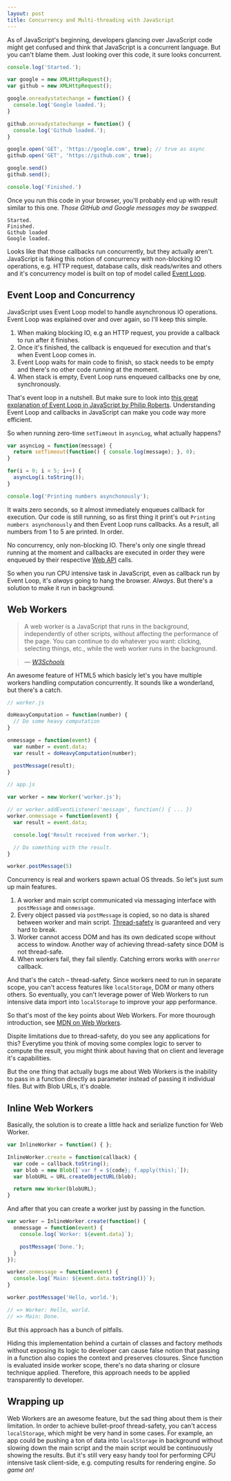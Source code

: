 ```yaml
---
layout: post
title: Concurrency and Multi-threading with JavaScript
---
```


As of JavaScript's beginning, developers glancing over JavaScript code might get confused and think that JavaScript is a concurrent language. But you can't blame them. Just looking over this code, it sure looks concurrent.

```javascript
console.log('Started.');

var google = new XMLHttpRequest();
var github = new XMLHttpRequest();

google.onreadystatechange = function() {
  console.log('Google loaded.');
}

github.onreadystatechange = function() {
  console.log('Github loaded.');
}

google.open('GET', 'https://google.com', true); // true as async
github.open('GET', 'https://github.com', true);

google.send()
github.send();

console.log('Finished.')
```

Once you run this code in your browser, you'll probably end up with result similar to this one. *Those GitHub and Google messages may be swapped.*

```
Started.
Finished.
Github loaded
Google loaded.
```

Looks like that those callbacks run concurrently, but they actually aren't. JavaScript is faking this notion of concurrency with non-blocking IO operations, e.g. HTTP request, database calls, disk reads/writes and others and it's concurrency model is built on top of model called [Event Loop](https://developer.mozilla.org/en-US/docs/Web/JavaScript/EventLoop).

## Event Loop and Concurrency

JavaScript uses Event Loop model to handle asynchronous IO operations. Event Loop was explained over and over again, so I'll keep this simple.

1. When making blocking IO, e.g an HTTP request, you provide a callback to run after it finishes.
2. Once it's finished, the callback is enqueued for execution and that's when Event Loop comes in.
3. Event Loop waits for main code to finish, so stack needs to be empty and there's no other code running at the moment.
4. When stack is empty, Event Loop runs enqueued callbacks one by one, synchronously.

That's event loop in a nutshell. But make sure to look into [this great explanation of Event Loop in JavaScript by Philip Roberts](https://www.youtube.com/watch?v=8aGhZQkoFbQ). Understanding Event Loop and callbacks in JavaScript can make you code way more efficient.

So when running zero-time `setTimeout` in `asyncLog`, what actually happens?

```javascript
var asyncLog = function(message) {
  return setTimeout(function() { console.log(message); }, 0);
}

for(i = 0; i < 5; i++) {
  asyncLog(i.toString());
}

console.log('Printing numbers asynchonously');
```

It waits zero seconds, so it almost immediately enqueues callback for execution. Our code is still running, so as first thing it print's out `Printing numbers asynchonously` and then Event Loop runs callbacks. As a result, all numbers from 1 to 5 are printed. In order.

No concurrency, only non-blocking IO. There's only one single thread running at the moment and callbacks are executed in order they were enqueued by their respective [Web API](https://developer.mozilla.org/en-US/docs/Web/API) calls.

So when you run CPU intensive task in JavaScript, even as callback run by Event Loop, it's *always* going to hang the browser. *Always*. But there's a solution to make it run in background.

## Web Workers

> A web worker is a JavaScript that runs in the background, independently of other scripts, without affecting the performance of the page. You can continue to do whatever you want: clicking, selecting things, etc., while the web worker runs in the background.

> &mdash; <cite>[W3Schools](http://www.w3schools.com/html/html5_webworkers.asp)</cite>

An awesome feature of HTML5 which basicly let's you have multiple workers handling computation concurrently. It sounds like a wonderland, but there's a catch.

```javascript
// worker.js

doHeavyComputation = function(number) {
  // Do some heavy computation
}

onmessage = function(event) {
  var number = event.data;
  var result = doHeavyComputation(number);

  postMessage(result);
}
```

```javascript
// app.js

var worker = new Worker('worker.js');

// or worker.addEventListener('message', function() { ... })
worker.onmessage = function(event) {
  var result = event.data;

  console.log('Result received from worker.');

  // Do something with the result.
}

worker.postMessage(5)
```

Concurrency is real and workers spawn actual OS threads. So let's just sum up main features.

1. A worker and main script communicated via messaging interface with `postMessage` and `onmessage`.
2. Every object passed via `postMessage` is copied, so no data is shared between worker and main script. [Thread-safety](https://developer.mozilla.org/en-US/docs/Web/API/Web_Workers_API/Using_web_workers#About_thread_safety) is guaranteed and very hard to break.
3. Worker cannot access DOM and has its own dedicated scope without access to window. Another way of achieving thread-safety since DOM is not thread-safe.
4. When workers fail, they fail silently. Catching errors works with `onerror` callback.

And that's the catch &ndash; thread-safety. Since workers need to run in separate scope, you can't access features like `localStorage`, DOM or many others others. So eventually, you can't leverage power of Web Workers to run intensive data import into `localStorage` to improve your app performance.

So that's most of the key points about Web Workers. For more thourough introduction, see [MDN on Web Workers](https://developer.mozilla.org/en-US/docs/Web/API/Web_Workers_API/Using_web_workers).

Dispite limitations due to thread-safety, do you see any applications for this? Everytime you think of moving some complex logic to server to compute the result, you might think about having that on client and leverage it's capabilities. 

But the one thing that actually bugs me about Web Workers is the inability to pass in a function directly as parameter instead of passing it individual files. But with Blob URLs, it's doable.

## Inline Web Workers

Basically, the solution is to create a little hack and serialize function for Web Worker.

```javascript
var InlineWorker = function() { };

InlineWorker.create = function(callback) {
  var code = callback.toString();
  var blob = new Blob([`var f = ${code}; f.apply(this);`]);
  var blobURL = URL.createObjectURL(blob);

  return new Worker(blobURL);
}
```

And after that you can create a worker just by passing in the function.

```javascript
var worker = InlineWorker.create(function() {
  onmessage = function(event) {
    console.log(`Worker: ${event.data}`);

    postMessage('Done.');
  }
});

worker.onmessage = function(event) {
  console.log(`Main: ${event.data.toString()}`);
}

worker.postMessage('Hello, world.');

// => Worker: Hello, world.
// => Main: Done.
```

But this approach has a bunch of pitfalls.

Hiding this implementation behind a curtain of classes and factory methods without exposing its logic to developer can cause false notion that passing in a function also copies the context and preserves closures. Since function is evaluated inside worker scope, there's no data sharing or closure technique applied. Therefore, this approach needs to be applied transparently to developer.

## Wrapping up

Web Workers are an awesome feature, but the sad thing about them is their limitation. In order to achieve bullet-proof thread-safety, you can't access `localStorage`, which might be very hand in some cases. For example, an app could be pushing a ton of data into `localStorage` in background without slowing down the main script and the main script would be continuously showing the results. But it's still very easy handy tool for performing CPU intensive task client-side, e.g. computing results for rendering engine. *So game on!*
